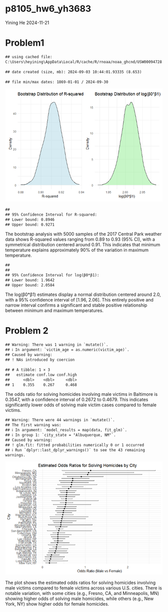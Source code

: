 p8105_hw6_yh3683
================
Yining He
2024-11-21

# Problem1

    ## using cached file: C:\Users\heyining\AppData\Local/R/cache/R/rnoaa/noaa_ghcnd/USW00094728.dly

    ## date created (size, mb): 2024-09-03 10:44:01.93335 (8.653)

    ## file min/max dates: 1869-01-01 / 2024-09-30

![](p8105_hw6_yh3683_files/figure-gfm/unnamed-chunk-4-1.png)<!-- -->

    ## 
    ## 95% Confidence Interval for R-squared: 
    ## Lower bound: 0.8946 
    ## Upper bound: 0.9271

The bootstrap analysis with 5000 samples of the 2017 Central Park
weather data shows R-squared values ranging from 0.89 to 0.93 (95% CI),
with a symmetrical distribution centered around 0.91. This indicates
that minimum temperature explains approximately 90% of the variation in
maximum temperature.

    ## 
    ## 
    ## 95% Confidence Interval for log(β0*β1): 
    ## Lower bound: 1.9642 
    ## Upper bound: 2.0584

The log(β0\*β1) estimates display a normal distribution centered around
2.0, with a 95% confidence interval of \[1.96, 2.06\]. This entirely
positive and narrow interval confirms a significant and stable positive
relationship between minimum and maximum temperatures.

# Problem 2

    ## Warning: There was 1 warning in `mutate()`.
    ## ℹ In argument: `victim_age = as.numeric(victim_age)`.
    ## Caused by warning:
    ## ! NAs introduced by coercion

    ## # A tibble: 1 × 3
    ##   estimate conf.low conf.high
    ##      <dbl>    <dbl>     <dbl>
    ## 1    0.355    0.267     0.468

The odds ratio for solving homicides involving male victims in Baltimore
is 0.3547, with a confidence interval of 0.2672 to 0.4679. This
indicates significantly lower odds of solving male victim cases compared
to female victims.

    ## Warning: There were 44 warnings in `mutate()`.
    ## The first warning was:
    ## ℹ In argument: `model_results = map(data, fit_glm)`.
    ## ℹ In group 1: `city_state = "Albuquerque, NM"`.
    ## Caused by warning:
    ## ! glm.fit: fitted probabilities numerically 0 or 1 occurred
    ## ℹ Run `dplyr::last_dplyr_warnings()` to see the 43 remaining warnings.

![](p8105_hw6_yh3683_files/figure-gfm/unnamed-chunk-11-1.png)<!-- -->

The plot shows the estimated odds ratios for solving homicides involving
male victims compared to female victims across various U.S. cities.
There is notable variation, with some cities (e.g., Fresno, CA, and
Minneapolis, MN) showing higher odds of solving male homicides, while
others (e.g., New York, NY) show higher odds for female homicides.
